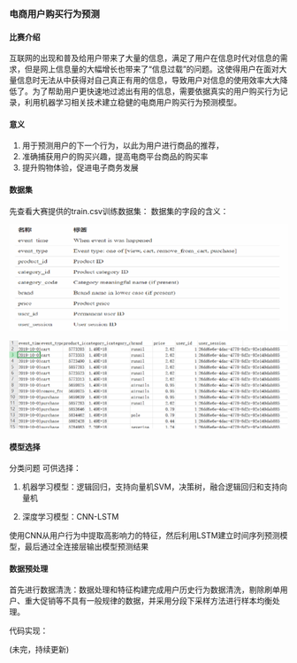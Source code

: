 ### 电商用户购买行为预测

#### 比赛介绍

互联网的出现和普及给用户带来了大量的信息，满足了用户在信息时代对信息的需求，但是网上信息量的大幅增长也带来了“信息过载”的问题。这使得用户在面对大量信息时无法从中获得对自己真正有用的信息，导致用户对信息的使用效率大大降低了。为了帮助用户更快速地过滤出有用的信息，需要依据真实的用户购买行为记录，利用机器学习相关技术建立稳健的电商用户购买行为预测模型。

#### 意义

1. 用于预测用户的下一个行为，以此为用户进行商品的推荐，
2. 准确捕获用户的购买兴趣，提高电商平台商品的购买率
3. 提升购物体验，促进电子商务发展

#### 数据集

先查看大赛提供的train.csv训练数据集：
数据集的字段的含义：

![image-20210518233004314](https://raw.githubusercontent.com/youminglan/Picture/main/img/20210518233004.png)

![image-20210518233010385](https://raw.githubusercontent.com/youminglan/Picture/main/img/20210518233010.png)

#### 模型选择

分类问题 
可供选择：
1. 机器学习模型：逻辑回归，支持向量机SVM，决策树，融合逻辑回归和支持向量机

2. 深度学习模型：CNN-LSTM

使用CNN从用户行为中提取高影响力的特征，然后利用LSTM建立时间序列预测模型，最后通过全连接层输出模型预测结果

#### 数据预处理

首先进行数据清洗：数据处理和特征构建完成用户历史行为数据清洗，剔除刷单用户、重大促销等不具有一般规律的数据，并采用分段下采样方法进行样本均衡处理。

代码实现：

(未完，持续更新)